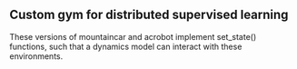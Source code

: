 ## Custom gym for distributed supervised learning

These versions of mountaincar and acrobot implement set_state() functions, such that a dynamics model can interact with these environments.

